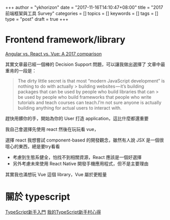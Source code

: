 +++
author = "ykhorizon"
date = "2017-11-16T14:10:47+08:00"
title = "2017 前端框架與工具 Survey"
categories = []
topics = []
keywords = []
tags = []
type = "post"
draft = true
+++


# Frontend framework/library
[Angular vs. React vs. Vue: A 2017 comparison](https://medium.com/unicorn-supplies/angular-vs-react-vs-vue-a-2017-comparison-c5c52d620176)


其實文章最已經一個棒的 Decision Support 問題，可以讓我做出選擇了
文章中最重肯的一段是：

> The dirty little secret is that most “modern JavaScript development” is nothing to do with actually > building websites — it’s building packages that can be used by people who build libraries that can > be used by people who build frameworks that people who write tutorials and teach courses can 
> teach.I’m not sure anyone is actually building anything for actual users to interact with.

趕快用髒你的手，開始為你的 User 打造 application，這比什麼都還重要


我自己會選擇先使用 react 然後在玩玩看 vue，

選擇 react 我想嘗試 component-based 的開發觀念，雖然有人說 JSX 是一個很噁心的東西，總是要try看看

- 考慮到生態系健全，怕找不到相關資源，React 應該是一個好選擇
- 另外考慮未來使用 React Native 開發手機應用程式，但不是主要理由

其實我也滿想玩 Vue 這個 library，Vue 屬於更輕量


# 關於 typescript

[TypeScript新手入門](https://hackmd.io/s/rkITEOYX#%E5%B0%8F%E7%B5%90)
[我的TypeScript新手村心得](http://blog.darkthread.net/post-2014-09-19-typescript-rookie-notes.aspx)
